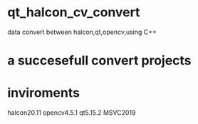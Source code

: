 # qt_halcon_cv_convert
data convert between halcon,qt,opencv,using C++


# a succesefull convert projects
# inviroments
halcon20.11
opencv4.5.1
qt5.15.2 MSVC2019
